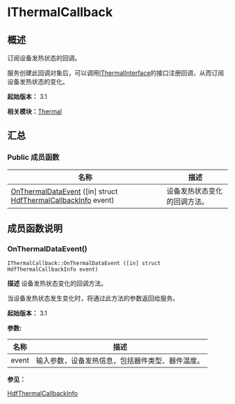 # IThermalCallback


## 概述

订阅设备发热状态的回调。

服务创建此回调对象后，可以调用[IThermalInterface](interface_i_thermal_interface_v10.md)的接口注册回调，从而订阅设备发热状态的变化。

**起始版本：** 3.1

**相关模块：**[Thermal](thermal_v10.md)


## 汇总


### Public 成员函数

| 名称 | 描述 | 
| -------- | -------- |
| [OnThermalDataEvent](#onthermaldataevent) ([in] struct [HdfThermalCallbackInfo](_hdf_thermal_callback_info_v10.md) event) | 设备发热状态变化的回调方法。  | 


## 成员函数说明


### OnThermalDataEvent()

```
IThermalCallback::OnThermalDataEvent ([in] struct HdfThermalCallbackInfo event)
```
**描述**
设备发热状态变化的回调方法。

当设备发热状态发生变化时，将通过此方法的参数返回给服务。

**起始版本：** 3.1

**参数:**

| 名称 | 描述 | 
| -------- | -------- |
| event | 输入参数，设备发热信息，包括器件类型、器件温度。  | 

**参见：**

[HdfThermalCallbackInfo](_hdf_thermal_callback_info_v10.md)
